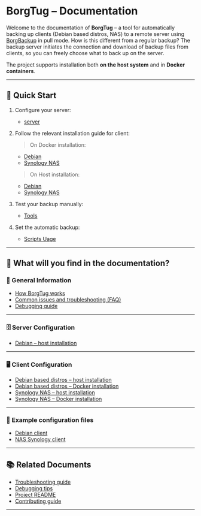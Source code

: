 # BorgTug – Documentation

Welcome to the documentation of **BorgTug** – a tool for automatically backing up clients (Debian based distros, NAS) to a remote server using [BorgBackup](https://www.borgbackup.org/) in pull mode. How is this different from a regular backup? The backup server initiates the connection and download of backup files from clients, so you can freely choose what to back up on the server.

The project supports installation both **on the host system** and in **Docker containers**.

---

## 🚀 Quick Start

1. Configure your server:
   - [server](/docs/host/manual/debian_server.md)

2. Follow the relevant installation guide for client:
   >On Docker installation:
   - [Debian](/docs/docker/manual/debian_client.md)
   - [Synology NAS](/docs/docker/manual/nas_synology_client.md)
   >On Host installation:
   - [Debian](/docs/host/manual/debian_client.md)
   - [Synology NAS](/docs/host/manual/nas_synology_client.md)

3. Test your backup manually:  
   - [Tools](/tools/)

4. Set the automatic backup:
   - [Scripts Uage](how_to_use_scripts_on_server.md)

<!-- ## 👥 Who is this documentation for?

- **System administrators** who want a reliable backup system
- **Docker users** who need containerized backups
- **NAS owners** (Synology, etc.) integrating with BorgBackup
- **Open-source contributors** wanting to extend BorgTug -->

---

## 🔧 What will you find in the documentation?

### 🔹 General Information
- [How BorgTug works](/README.md)
- [Common issues and troubleshooting (FAQ)](/docs/TROUBLESHOOTING.md)
- [Debugging guide](/docs/DEBUGGING.md)

---

### 🗄️ Server Configuration
- [Debian – host installation](/docs/host/manual/debian_server.md)

---

### 🖥️ Client Configuration
- [Debian based distros – host installation](/docs/host/manual/debian_client.md)
- [Debian based distros – Docker installation](/docs/docker/manual/debian_client.md)
- [Synology NAS – host installation](/docs/host/manual/nas_synology_client.md)
- [Synology NAS – Docker installation](/docs/docker/manual/nas_synology_client.md)

---

### 📂 Example configuration files
- [Debian client](/clients/host/)
- [NAS Synology client](/clients/docker/)

---

## 📚 Related Documents

- [Troubleshooting guide](/docs/TROUBLESHOOTING.md)
- [Debugging tips](/docs/DEBUGGING.md)
- [Project README](/README.md)
- [Contributing guide](/CONTRIBUTING.md)

---

<!-- ## 🏗 Architecture Overview

```
gif
``` -->